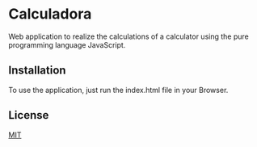 # Calculadora

Web application to realize the calculations of a calculator using the pure programming language JavaScript.

## Installation

To use the application, just run the index.html file in your Browser.

## License
[MIT](https://choosealicense.com/licenses/mit/)